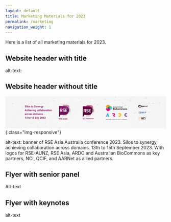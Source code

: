```yaml
---
layout: default
title: Marketing Materials for 2023
permalink: /marketing
navigation_weight: 1
---
```


Here is a list of all marketing materials for 2023.

## Website header with title




alt-text:


## Website header without title

![banner of RSE Asia Australia conference 2023. Silos to synergy, achieving collaboration across domains. 13th to 15th September 2023. With logos for RSE-AUNZ, RSE Asia, ARDC and Australian BioCommons as key partners, NCI, QCIF, and AARNet as allied partners. ](/assets/conference_banner_small_website.png){:class="img-responsive"}


alt-text: banner of RSE Asia Australia conference 2023. Silos to synergy, achieving collaboration across domains. 13th to 15th September 2023. With logos for RSE-AUNZ, RSE Asia, ARDC and Australian BioCommons as key partners, NCI, QCIF, and AARNet as allied partners.

## Flyer with senior panel



Alt-text


## Flyer with keynotes


alt-text

